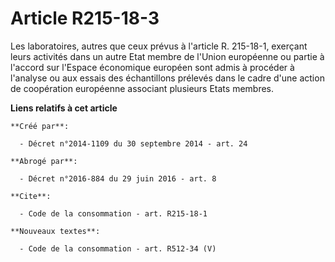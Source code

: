 # Article R215-18-3

Les laboratoires, autres que ceux prévus à l'article R. 215-18-1, exerçant leurs activités dans un autre Etat membre de
l'Union européenne ou partie à l'accord sur l'Espace économique européen sont admis à procéder à l'analyse ou aux essais des
échantillons prélevés dans le cadre d'une action de coopération européenne associant plusieurs Etats membres.

**Liens relatifs à cet article**

	**Créé par**:

	  - Décret n°2014-1109 du 30 septembre 2014 - art. 24

	**Abrogé par**:

	  - Décret n°2016-884 du 29 juin 2016 - art. 8

	**Cite**:

	  - Code de la consommation - art. R215-18-1

	**Nouveaux textes**:

	  - Code de la consommation - art. R512-34 (V)
